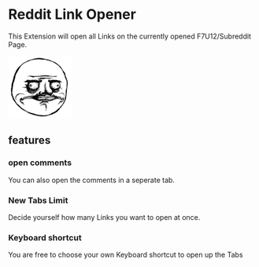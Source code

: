 # Reddit Link Opener

This Extension will open all Links on the currently opened F7U12/Subreddit Page.

![logo](src/img/icon128.png)

## features

### open comments

You can also open the comments in a seperate tab.

### New Tabs Limit

Decide yourself how many Links you want to open at once.

### Keyboard shortcut

You are free to choose your own Keyboard shortcut to open up the Tabs
